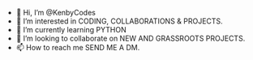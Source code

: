 - 👋 Hi, I’m @KenbyCodes
- 👀 I’m interested in CODING, COLLABORATIONS & PROJECTS.
- 🌱 I’m currently learning PYTHON
- 💞️ I’m looking to collaborate on NEW AND GRASSROOTS PROJECTS.
- 📫 How to reach me SEND ME A DM.

<!---
KenbyCodes/KenbyCodes is a ✨ special ✨ repository because its `README.md` (this file) appears on your GitHub profile.
You can click the Preview link to take a look at your changes.
--->
